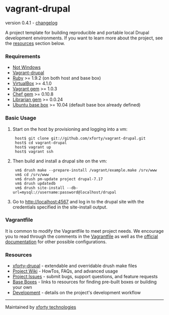 vagrant-drupal
==============
version 0.4.1 - [changelog](https://github.com/xforty/vagrant-drupal/blob/master/CHANGELOG.md)

A project template for building reproducible and portable local Drupal
development environments. If you want to learn more about the project,
see the [resources](https://github.com/xforty/vagrant-drupal#resources)
section below.

### Requirements

* [Not Windows](https://github.com/xforty/vagrant-drupal/wiki/Windows)
* [Vagrant-drupal](https://github.com/xforty/vagrant-drupal)
* [Ruby](http://www.ruby-lang.org/) >= 1.9.2 (on both host and base box)
* [VirtualBox](http://www.virtualbox.org/) >= 4.1.0
* [Vagrant gem](http://www.vagrantup.com/) >= 1.0.3
* [Chef gem](http://wiki.opscode.com/) >= 0.10.8
* [Librarian gem](https://github.com/applicationsonline/librarian) >= 0.0.24
* [Ubuntu base box](https://github.com/xforty/vagrant-drupal/wiki/Base-Boxes) >= 10.04 (default base box already defined)

### Basic Usage

1. Start on the host by provisioning and logging into a vm:

        host$ git clone git://github.com/xforty/vagrant-drupal.git
        host$ cd vagrant-drupal
        host$ vagrant up
        host$ vagrant ssh

2. Then build and install a drupal site on the vm:

        vm$ drush make --prepare-install /vagrant/example.make /srv/www
        vm$ cd /srv/www
		vm$ drush pm-update project drupal-7.17
		vm$ drush updatedb
        vm$ drush site-install --db-url=mysql://username:password@localhost/drupal

3. Go to [http://localhost:4567](http://localhost:4567) and log in
   to the drupal site with the credentials specified in the site-install
   output.

### Vagrantfile

It is common to modify the Vagrantfile to meet project needs.
We encourage you to read through the comments in the
[Vagrantfile](https://github.com/xforty/vagrant-drupal/blob/master/Vagrantfile)
as well as the [official documentation](http://vagrantup.com/v1/docs/vagrantfile.html)
for other possible configurations.

### Resources

* [xforty-drupal](https://github.com/xforty/xforty-drupal) - extendable and
  overridable drush make files
* [Project Wiki](https://github.com/xforty/vagrant-drupal/wiki) - HowTos,
  FAQs, and advanced usage
* [Project Issues](https://github.com/xforty/vagrant-drupal/issues) - submit
  bugs, support questions, and feature requests
* [Base Boxes](https://github.com/xforty/vagrant-drupal/wiki/Base-Boxes) -
  links to resources for finding pre-built boxes or building your own
* [Development](https://github.com/xforty/vagrant-drupal/wiki/Development) -
  details on the project's development workflow

--------------------------------------------------------------------- 
Maintained by [xforty technologies](http://www.xforty.com)
